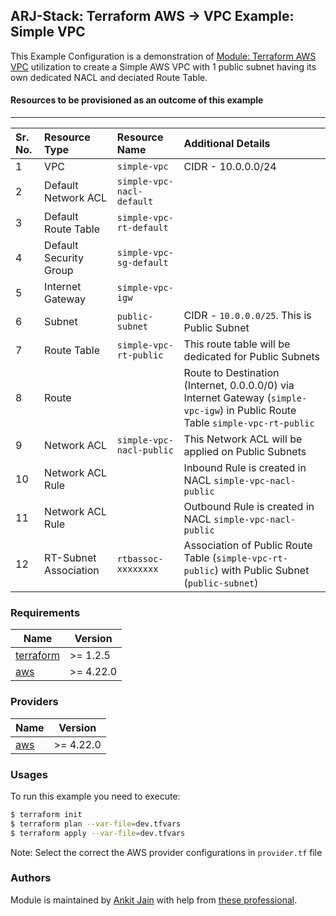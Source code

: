 ## ARJ-Stack: Terraform AWS -> VPC Example: Simple VPC

This Example Configuration is a demonstration of [Module: Terraform AWS VPC](https://github.com/ankit-jn/terraform-aws-vpc) utilization to create a Simple AWS VPC with 1 public subnet having its own dedicated NACL and deciated Route Table.

#### Resources to be provisioned as an outcome of this example
---

| Sr. No. | Resource Type | Resource Name | Additional Details |
|:------|:------|:------|:------|
| 1 | VPC | `simple-vpc` | CIDR - 10.0.0.0/24 |
| 2 | Default Network ACL | `simple-vpc-nacl-default` |  |
| 3 | Default Route Table | `simple-vpc-rt-default` |  |
| 4 | Default Security Group | `simple-vpc-sg-default` |  |
| 5 | Internet Gateway | `simple-vpc-igw` |  |
| 6 | Subnet | `public-subnet` | CIDR - `10.0.0.0/25`. This is Public Subnet |
| 7 | Route Table | `simple-vpc-rt-public` | This route table will be dedicated for Public Subnets | 
| 8 | Route |  | Route to Destination (Internet, 0.0.0.0/0) via Internet Gateway (`simple-vpc-igw`) in Public Route Table `simple-vpc-rt-public` |
| 9 | Network ACL | `simple-vpc-nacl-public` | This Network ACL will be applied on Public Subnets |
| 10 | Network ACL Rule |  | Inbound Rule is created in NACL `simple-vpc-nacl-public` |
| 11 | Network ACL Rule |  | Outbound Rule is created in NACL `simple-vpc-nacl-public` |
| 12 | RT-Subnet Association | `rtbassoc-xxxxxxxx` | Association of Public Route Table (`simple-vpc-rt-public`) with Public Subnet (`public-subnet`) |

### Requirements

| Name | Version |
|------|---------|
| <a name="requirement_terraform"></a> [terraform](#requirement\_terraform) | >= 1.2.5 |
| <a name="requirement_aws"></a> [aws](#requirement\_aws) | >= 4.22.0 |

### Providers

| Name | Version |
|------|---------|
| <a name="provider_aws"></a> [aws](#provider\_aws) | >= 4.22.0 |

### Usages

To run this example you need to execute:

```bash
$ terraform init
$ terraform plan --var-file=dev.tfvars
$ terraform apply --var-file=dev.tfvars
```

Note: Select the correct the AWS provider configurations in `provider.tf` file

### Authors

Module is maintained by [Ankit Jain](https://github.com/ankit-jn) with help from [these professional](https://github.com/ankit-jn/terraform-aws-examples/graphs/contributors).